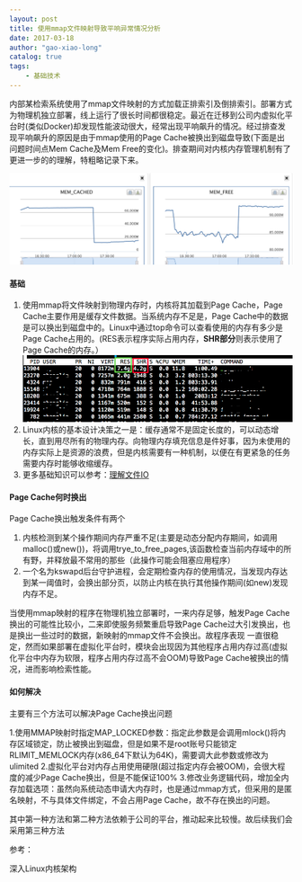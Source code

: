 ```yaml
---                                                                                                    
layout: post                                                                                           
title: 使用mmap文件映射导致平响异常情况分析                                                                   
date: 2017-03-18                                                                                       
author: "gao-xiao-long"                                                                                
catalog: true                                                                                          
tags:                                                                                                  
    - 基础技术                                                                                          
---       
```

内部某检索系统使用了mmap文件映射的方式加载正排索引及倒排索引。部署方式为物理机独立部署，线上运行了很长时间都很稳定。最近在迁移到公司内虚拟化平台时(类似Docker)却发现性能波动很大，经常出现平响飙升的情况。经过排查发现平响飙升的原因是由于mmap使用的Page Cache被换出到磁盘导致(下面是出问题时间点Mem Cache及Mem Free的变化)。排查期间对内核内存管理机制有了更进一步的的理解，特粗略记录下来。

![图](/img/in-post/mem-cache.png)

#### 基础

1. 使用mmap将文件映射到物理内存时，内核将其加载到Page Cache，Page Cache主要作用是缓存文件数据。当系统内存不足是，Page Cache中的数据是可以换出到磁盘中的。Linux中通过top命令可以查看使用的内存有多少是Page Cache占用的。(RES表示程序实际占用内存，**SHR部分**则表示使用了Page Cache的内存。）
 ![图](/img/in-post/top-cache.png)
2. Linux内核的基本设计决策之一是：缓存通常不是固定长度的，可以动态增长，直到用尽所有的物理内存。向物理内存填充信息是件好事，因为未使用的内存实际上是资源的浪费，但是内核需要有一种机制，以便在有更紧急的任务需要内存时能够收缩缓存。
3. 更多基础知识可以参考：[理解文件IO](http://gao-xiao-long.github.io/2016/04/13/file-io/)

#### Page Cache何时换出
Page Cache换出触发条件有两个
1. 内核检测到某个操作期间内存严重不足(主要是动态分配内存期间，如调用malloc()或new())，将调用trye_to_free_pages,该函数检查当前内存域中的所有野，并释放最不常用的那些（此操作可能会阻塞应用程序）
2. 一个名为kswapd后台守护进程，会定期检查内存的使用情况，当发现内存达到某一阈值时，会换出部分页，以防止内核在执行其他操作期间(如new)发现内存不足。

当使用mmap映射的程序在物理机独立部署时，一来内存足够，触发Page Cache换出的可能性比较小，二来即使服务频繁重启导致Page Cache过大引发换出，也是换出一些过时的数据，新映射的mmap文件不会换出。故程序表现
一直很稳定，然而如果部署在虚拟化平台时，模块会出现因为其他程序占用内存过高(虚拟化平台中内存为软限，程序占用内存过高不会OOM)导致Page Cache被换出的情况，进而影响检索性能。

#### 如何解决
主要有三个方法可以解决Page Cache换出问题

1.使用MMAP映射时指定MAP_LOCKED参数：指定此参数是会调用mlock()将内存区域锁定，防止被换出到磁盘，但是如果不是root账号只能锁定RLIMIT_MEMLOCK内存(x86_64下默认为64K)，需要调大此参数或修改为ulimited
2.虚拟化平台对内存占用使用硬限(超过指定内存会被OOM)，会很大程度的减少Page Cache换出，但是不能保证100%
3.修改业务逻辑代码，增加全内存加载选项：虽然向系统动态申请大内存时，也是通过mmap方式，但采用的是匿名映射，不与具体文件绑定，不会占用Page Cache，故不存在换出的问题。

其中第一种方法和第二种方法依赖于公司的平台，推动起来比较慢。故后续我们会采用第三种方法



参考：

深入Linux内核架构
